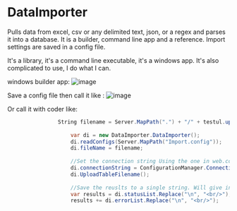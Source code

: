 # DataImporter
Pulls data from excel, csv or any delimited text, json, or a regex and parses it into a database.  It is a builder, command line app and a reference. Import settings are saved in a config file.

It's a library, it's a command line executable, it's a windows app. It's also complicated to use, I do what I can.

windows builder app:
![image](https://user-images.githubusercontent.com/5985484/41800242-bcf2c948-7642-11e8-9e33-f7d59b3d01a9.png)

Save a config file then call it like :
![image](https://user-images.githubusercontent.com/5985484/41800366-3b495064-7643-11e8-9e42-4d301303548a.png)

Or call it with coder like:
```C#
                String filename = Server.MapPath(".") + "/" + testul.uploadPath + "/" + afilename;
                
                    var di = new DataImporter.DataImporter();
                    di.readConfigs(Server.MapPath("Import.config"));
                    di.fileName = filename;
                    
                    //Set the connection string Using the one in web.config
                    di.connectionString = ConfigurationManager.ConnectionStrings["ConnectionString"].ConnectionString;
                    di.UploadTableFilename();
                    
                    //Save the reuslts to a single string. Will give inserted, updated and deleted record count.
                    var results = di.statusList.Replace("\n", "<br/>");
                    results += di.errorList.Replace("\n", "<br/>");
```
